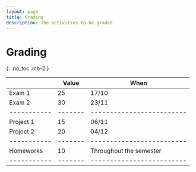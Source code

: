 ```yaml
---
layout: page
title: Grading
description: The activities to be graded
---
```


# Grading

{: .no_toc .mb-2 }

|           | Value | When                    |
|-----------|-------|-------------------------|
| Exam 1    | 25    | 17/10                   |
| Exam 2    | 30    | 23/11                   |
|-----------|-------|-------------------------|
| Project 1 | 15    | 06/11                   |
| Project 2 | 20    | 04/12                   |
|-----------|-------|-------------------------|
| Homeworks | 10    | Throughout the semester |
|-----------|-------|-------------------------|
